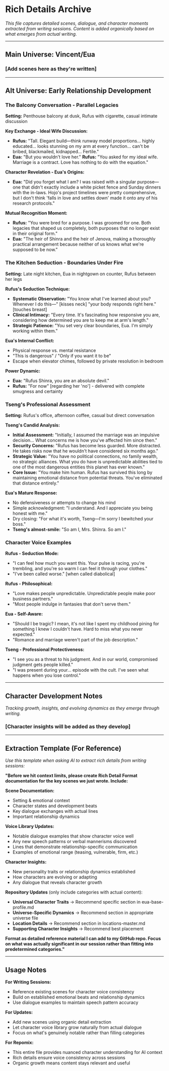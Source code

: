 # Rich Details Archive

*This file captures detailed scenes, dialogue, and character moments extracted from writing sessions. Content is added organically based on what emerges from actual writing.*

---

## Main Universe: Vincent/Eua

### [Add scenes here as they're written]

---

## Alt Universe: Early Relationship Development

### The Balcony Conversation - Parallel Legacies
**Setting:** Penthouse balcony at dusk, Rufus with cigarette, casual intimate discussion

**Key Exchange - Ideal Wife Discussion:**
- **Rufus:** "Tall. Elegant build—think runway model proportions... highly educated... looks stunning on my arm at every function... can't be bribed, blackmailed, kidnapped... Fertile."
- **Eua:** "But you wouldn't love her." **Rufus:** "You asked for my ideal wife. Marriage is a contract. Love has nothing to do with the equation."

**Character Revelation - Eua's Origins:**
- **Eua:** "Did you forget what I am? I was raised with a singular purpose—one that didn't exactly include a white picket fence and Sunday dinners with the in-laws. Hojo's project timelines were pretty comprehensive, but I don't think 'falls in love and settles down' made it onto any of his research protocols."

**Mutual Recognition Moment:**
- **Rufus:** "You were bred for a purpose. I was groomed for one. Both legacies that shaped us completely, both purposes that no longer exist in their original form."
- **Eua:** "The heir of Shinra and the heir of Jenova, making a thoroughly practical arrangement because neither of us knows what we're supposed to be now."

### The Kitchen Seduction - Boundaries Under Fire
**Setting:** Late night kitchen, Eua in nightgown on counter, Rufus between her legs

**Rufus's Seduction Technique:**
- **Systematic Observation:** "You know what I've learned about you? Whenever I do this—" [kisses neck] "your body responds right here." [touches breast]
- **Clinical Intimacy:** "Every time. It's fascinating how responsive you are, considering how determined you are to keep me at arm's length."
- **Strategic Patience:** "You set very clear boundaries, Eua. I'm simply working within them."

**Eua's Internal Conflict:**
- Physical response vs. mental resistance
- "This is dangerous" / "Only if you want it to be"
- Escape when elevator chimes, followed by private resolution in bedroom

**Power Dynamic:**
- **Eua:** "Rufus Shinra, you are an absolute devil."
- **Rufus:** "For now" [regarding her 'no'] - delivered with complete smugness and certainty

### Tseng's Professional Assessment
**Setting:** Rufus's office, afternoon coffee, casual but direct conversation

**Tseng's Candid Analysis:**
- **Initial Assessment:** "Initially, I assumed the marriage was an impulsive decision... What concerns me is how you've affected him since then."
- **Security Concerns:** "Rufus has become less guarded. More distracted. He takes risks now that he wouldn't have considered six months ago."
- **Strategic Value:** "You have no political connections, no family wealth, no strategic alliances. What you do have is unpredictable abilities tied to one of the most dangerous entities this planet has ever known."
- **Core Issue:** "You make him human. Rufus has survived this long by maintaining emotional distance from potential threats. You've eliminated that distance entirely."

**Eua's Mature Response:**
- No defensiveness or attempts to change his mind
- Simple acknowledgment: "I understand. And I appreciate you being honest with me."
- Dry closing: "For what it's worth, Tseng—I'm sorry I bewitched your boss."
- **Tseng's almost-smile:** "So am I, Mrs. Shinra. So am I."

### Character Voice Examples

**Rufus - Seduction Mode:**
- "I can feel how much you want this. Your pulse is racing, you're trembling, and you're so warm I can feel it through your clothes."
- "I've been called worse." [when called diabolical]

**Rufus - Philosophical:**
- "Love makes people unpredictable. Unpredictable people make poor business partners."
- "Most people indulge in fantasies that don't serve them."

**Eua - Self-Aware:**
- "Should I be tragic? I mean, it's not like I spent my childhood pining for something I knew I couldn't have. Hard to miss what you never expected."
- "Romance and marriage weren't part of the job description."

**Tseng - Professional Protectiveness:**
- "I see you as a threat to his judgment. And in our world, compromised judgment gets people killed."
- "I was present during your... episode with the cult. I've seen what happens when you lose control."

---

## Character Development Notes

*Tracking growth, insights, and evolving dynamics as they emerge through writing.*

### [Character insights will be added as they develop]

---

## Extraction Template (For Reference)

*Use this template when asking AI to extract rich details from writing sessions:*

**"Before we hit context limits, please create Rich Detail Format documentation for the key scenes we just wrote. Include:**

**Scene Documentation:**
- Setting & emotional context
- Character states and development beats  
- Key dialogue exchanges with actual lines
- Important relationship dynamics

**Voice Library Updates:**
- Notable dialogue examples that show character voice well
- Any new speech patterns or verbal mannerisms discovered
- Lines that demonstrate relationship-specific communication
- Examples of emotional range (teasing, vulnerable, firm, etc.)

**Character Insights:**
- New personality traits or relationship dynamics established
- How characters are evolving or adapting
- Any dialogue that reveals character growth

**Repository Updates** (only include categories with actual content):
- **Universal Character Traits** → Recommend specific section in eua-base-profile.md
- **Universe-Specific Dynamics** → Recommend section in appropriate universe file  
- **Location Details** → Recommend section in locations-master.md
- **Supporting Character Insights** → Recommend best placement

**Format as detailed reference material I can add to my GitHub repo. Focus on what was actually significant in our session rather than fitting into predetermined categories."**

---

## Usage Notes

**For Writing Sessions:**
- Reference existing scenes for character voice consistency
- Build on established emotional beats and relationship dynamics
- Use dialogue examples to maintain speech pattern accuracy

**For Updates:**
- Add new scenes using organic detail extraction
- Let character voice library grow naturally from actual dialogue
- Focus on what's genuinely notable rather than filling categories

**For Repomix:**
- This entire file provides nuanced character understanding for AI context
- Rich details ensure voice consistency across sessions
- Organic growth means content stays relevant and useful
